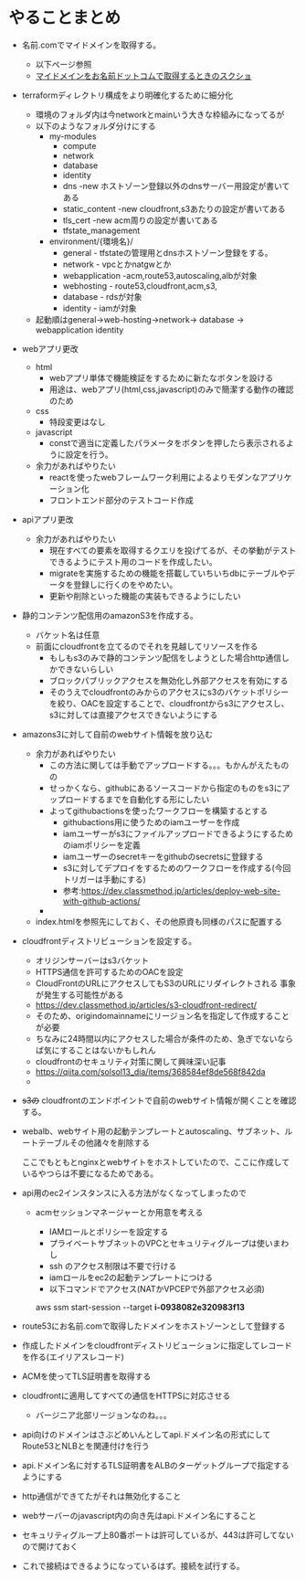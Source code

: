 # やることまとめ

- 名前.comでマイドメインを取得する。
    - 以下ページ参照
    - [マイドメインをお名前ドットコムで取得するときのスクショ](https://www.notion.so/18ab61f4796b8003a299e2518aaaf273?pvs=21)
- terraformディレクトリ構成をより明確化するために細分化
    - 環境のフォルダ内は今networkとmainいう大きな枠組みになってるが
    - 以下のようなフォルダ分けにする
        - my-modules
            - compute
            - network
            - database
            - identity
            - dns -new ホストゾーン登録以外のdnsサーバー用設定が書いてある
            - static_content -new cloudfront,s3あたりの設定が書いてある
            - tls_cert -new acm周りの設定が書いてある
            - tfstate_management
        - environment/{環境名}/
            - general - tfstateの管理用とdnsホストゾーン登録をする。
            - network - vpcとかnatgwとか
            - webapplication -acm,route53,autoscaling,albが対象
            - webhosting -  route53,cloudfront,acm,s3,
            - database - rdsが対象
            - identity - iamが対象
    - 起動順はgeneral→web-hosting→network→ database → webapplication    identity

- webアプリ更改
    - html
        - webアプリ単体で機能検証をするために新たなボタンを設ける
        - 用途は、webアプリ(html,css,javascript)のみで簡潔する動作の確認のため
    - css
        - 特段変更はなし
    - javascript
        - constで適当に定義したパラメータをボタンを押したら表示されるように設定を行う。
    - 余力があればやりたい
        - reactを使ったwebフレームワーク利用によるよりモダンなアプリケーション化
        - フロントエンド部分のテストコード作成
    
- apiアプリ更改
    - 余力があればやりたい
        - 現在すべての要素を取得するクエリを投げてるが、その挙動がテストできるようにテスト用のコードを作成したい。
        - migrateを実施するための機能を搭載していちいちdbにテーブルやデータを登録しに行くのをやめたい。
        - 更新や削除といった機能の実装もできるようにしたい
    

- 静的コンテンツ配信用のamazonS3を作成する。
    - バケット名は任意
    - 前面にcloudfrontを立てるのでそれを見越してリソースを作る
        - もしもs3のみで静的コンテンツ配信をしようとした場合http通信しかできないらしい
        - ブロックパブリックアクセスを無効化し外部アクセスを有効にする
        - そのうえでcloudfrontのみからのアクセスにs3のバケットポリシーを絞り、OACを設定することで、cloudfrontからs3にアクセスし、s3に対しては直接アクセスできないようにする
- amazons3に対して自前のwebサイト情報を放り込む
    - 余力があればやりたい
        - この方法に関しては手動でアップロードする。。。もかんがえたものの
        - せっかくなら、githubにあるソースコードから指定のものをs3にアップロードするまでを自動化する形にしたい
        - よってgithubactionsを使ったワークフローを構築するとする
            - githubactions用に使うためのiamユーザーを作成
            - iamユーザーがs3にファイルアップロードできるようにするためのiamポリシーを定義
            - iamユーザーのsecretキーをgithubのsecretsに登録する
            - s3に対してデプロイをするためのワークフローを作成する(今回トリガーは手動にする)
            - 参考:https://dev.classmethod.jp/articles/deploy-web-site-with-github-actions/
        - 
    - index.htmlを参照先にしておく、その他原資も同様のパスに配置する
- cloudfrontディストリビューションを設定する。
    - オリジンサーバーはs3バケット
    - HTTPS通信を許可するためのOACを設定
    - CloudFrontのURLにアクセスしてもS3のURLにリダイレクトされる 事象が発生する可能性がある
    - https://dev.classmethod.jp/articles/s3-cloudfront-redirect/
    - そのため、origindomainnameにリージョン名を指定して作成することが必要
    - ちなみに24時間以内にアクセスした場合が条件のため、急ぎでないならば気にすることはないかもしれん
    - cloudfrontのセキュリティ対策に関して興味深い記事
    - https://qiita.com/solsol13_dia/items/368584ef8de568f842da
    - 
- ~~s3の~~ cloudfrontのエンドポイントで自前のwebサイト情報が開くことを確認する。
- webalb、webサイト用の起動テンプレートとautoscaling、サブネット、ルートテーブルその他諸々を削除する
    
    ここでもともとnginxとwebサイトをホストしていたので、ここに作成しているやつらは不要になるためである。
    
- api用のec2インスタンスに入る方法がなくなってしまったので
    - acmセッションマネージャーとか用意を考える
        - IAMロールとポリシーを設定する
        - プライベートサブネットのVPCとセキュリティグループは使いまわし
        - ssh のアクセス制限は不要で行ける
        - iamロールをec2の起動テンプレートにつける
        - 以下コマンドでアクセス(NATかVPCEPで外部アクセス必須)
        
        aws ssm start-session --target **i-0938082e320983f13**
        

- route53にお名前.comで取得したドメインをホストゾーンとして登録する
- 作成したドメインをcloudfrontディストリビューションに指定してレコードを作る(エイリアスレコード)
- ACMを使ってTLS証明書を取得する
- cloudfrontに適用してすべての通信をHTTPSに対応させる
    - バージニア北部リージョンなのね。。。
- api向けのドメインはさぶどめいんとしてapi.ドメイン名の形式にしてRoute53とNLBとを関連付けを行う
- api.ドメイン名に対するTLS証明書をALBのターゲットグループで指定するようにする
- http通信ができてたがそれは無効化すること
- webサーバーのjavascript内の向き先はapi.ドメイン名にすること
- セキュリティグループ上80番ポートは許可しているが、443は許可してないので開けておく
- これで接続はできるようになっているはず。接続を試行する。
